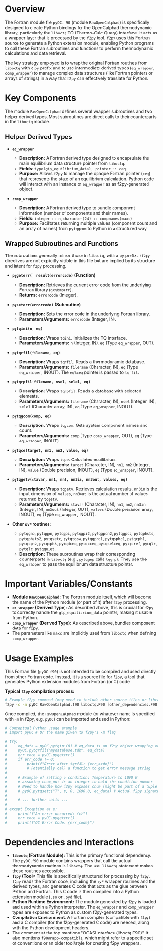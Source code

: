 # Overview

The Fortran module file `pyOC.f90` (module `RawOpenCalphad`) is specifically designed to create Python bindings for the OpenCalphad thermodynamic library, particularly the `liboctq` TQ (Thermo-Calc Query) interface. It acts as a wrapper layer that is processed by the `f2py` tool. `f2py` uses this Fortran source to generate a Python extension module, enabling Python programs to call these Fortran subroutines and functions to perform thermodynamic calculations and data retrieval.

The key strategy employed is to wrap the original Fortran routines from `liboctq` with a `py` prefix and to use intermediate derived types (`eq_wrapper`, `comp_wrapper`) to manage complex data structures (like Fortran pointers or arrays of strings) in a way that `f2py` can effectively translate for Python.

# Key Components

The module `RawOpenCalphad` defines several wrapper subroutines and two helper derived types. Most subroutines are direct calls to their counterparts in the `liboctq` module.

## Helper Derived Types

*   **`eq_wrapper`**
    *   **Description:** A Fortran derived type designed to encapsulate the main equilibrium data structure pointer from `liboctq`.
    *   **Fields:** `type(gtp_equilibrium_data), pointer :: ceq`
    *   **Purpose:** Allows `f2py` to manage the opaque Fortran pointer (`ceq`) that represents the state of an equilibrium calculation. Python code will interact with an instance of `eq_wrapper` as an f2py-generated object.

*   **`comp_wrapper`**
    *   **Description:** A Fortran derived type to bundle component information (number of components and their names).
    *   **Fields:** `integer :: n`, `character(24) :: compnames(maxc)`
    *   **Purpose:** Facilitates returning multiple values (component count and an array of names) from `pytqgcom` to Python in a structured way.

## Wrapped Subroutines and Functions

The subroutines generally mirror those in `liboctq`, with a `py` prefix. `!f2py` directives are not explicitly visible in this file but are implied by its structure and intent for `f2py` processing.

*   **`pygeterr() result(errorcode)` (Function)**
    *   **Description:** Retrieves the current error code from the underlying Fortran library (`gx%bmperr`).
    *   **Returns:** `errorcode` (Integer).

*   **`pyseterr(errorcode)` (Subroutine)**
    *   **Description:** Sets the error code in the underlying Fortran library.
    *   **Parameters/Arguments:** `errorcode` (Integer, IN).

*   **`pytqini(n, eq)`**
    *   **Description:** Wraps `tqini`. Initializes the TQ interface.
    *   **Parameters/Arguments:** `n` (Integer, IN), `eq` (Type `eq_wrapper`, OUT).

*   **`pytqrfil(filename, eq)`**
    *   **Description:** Wraps `tqrfil`. Reads a thermodynamic database.
    *   **Parameters/Arguments:** `filename` (Character, IN), `eq` (Type `eq_wrapper`, INOUT). The `eq%ceq` pointer is passed to `tqrfil`.

*   **`pytqrpfil(filename, nsel, selel, eq)`**
    *   **Description:** Wraps `tqrpfil`. Reads a database with selected elements.
    *   **Parameters/Arguments:** `filename` (Character, IN), `nsel` (Integer, IN), `selel` (Character array, IN), `eq` (Type `eq_wrapper`, INOUT).

*   **`pytqgcom(comp, eq)`**
    *   **Description:** Wraps `tqgcom`. Gets system component names and count.
    *   **Parameters/Arguments:** `comp` (Type `comp_wrapper`, OUT), `eq` (Type `eq_wrapper`, INOUT).

*   **`pytqce(target, nn1, nn2, value, eq)`**
    *   **Description:** Wraps `tqce`. Calculates equilibrium.
    *   **Parameters/Arguments:** `target` (Character, IN), `nn1`, `nn2` (Integer, IN), `value` (Double precision, INOUT), `eq` (Type `eq_wrapper`, INOUT).

*   **`pytqgetv(stavar, nn1, nn2, nn3in, nn3out, values, eq)`**
    *   **Description:** Wraps `tqgetv`. Retrieves calculation results. `nn3in` is the input dimension of `values`, `nn3out` is the actual number of values returned by `tqgetv`.
    *   **Parameters/Arguments:** `stavar` (Character, IN), `nn1`, `nn2`, `nn3in` (Integer, IN), `nn3out` (Integer, OUT), `values` (Double precision array, INOUT), `eq` (Type `eq_wrapper`, INOUT).

*   **Other `py*` routines:**
    *   `pytqgnp`, `pytqgpn`, `pytqgpi`, `pytqgpi2`, `pytqgpcn2`, `pytqgpcs`, `pytqphsts`, `pytqphsts2`, `pytqsetc`, `pytqtgsw`, `pytqgphc1`, `pytqsphc1`, `pytqcph1`, `pytqcph2`, `pytqcph3`, `pytqdceq`, `pytqcceq`, `pytqselceq`, `pytqcref`, `pytqlr`, `pytqlc`, `pytqquiet`.
    *   **Description:** These subroutines wrap their corresponding counterparts in `liboctq` (e.g., `pytqgnp` calls `tqgnp`). They use the `eq_wrapper` to pass the equilibrium data structure pointer.

# Important Variables/Constants

*   **Module `RawOpenCalphad`:** The Fortran module itself, which will become the name of the Python module (or part of it) after `f2py` processing.
*   **`eq_wrapper` (Derived Type):** As described above, this is crucial for `f2py` to correctly handle the `gtp_equilibrium_data` pointer, making it usable from Python.
*   **`comp_wrapper` (Derived Type):** As described above, bundles component data for f2py.
*   The parameters like `maxc` are implicitly used from `liboctq` when defining `comp_wrapper`.

# Usage Examples

This Fortran file (`pyOC.f90`) is not intended to be compiled and used directly from other Fortran code. Instead, it is a source file for `f2py`, a tool that generates Python extension modules from Fortran (or C) code.

**Typical `f2py` compilation process:**

```bash
# Example f2py command (may need to include other source files or libraries from OpenCalphad)
f2py -c -m pyOC RawOpenCalphad.f90 liboctq.F90 [other_dependencies.F90 ...] -L/path/to/libs -lsomelib
```

Once compiled, the `RawOpenCalphad` module (or whatever name is specified with `-m` in f2py, e.g. `pyOC`) can be imported and used in Python:

```python
# Conceptual Python usage example
# import pyOC # Or the name given to f2py's -m flag

# try:
#     eq_data = pyOC.pytqini(0) # eq_data is an f2py object wrapping eq_wrapper
#     pyOC.pytqrfil("mydatabase.tdb", eq_data)
#     err_code = pyOC.pygeterr()
#     if err_code != 0:
#         print(f"Error after tqrfil: {err_code}")
#         # Potentially call a function to get error message string
#
#     # Example of setting a condition: Temperature to 1000 K
#     # Assuming cnum_out is an integer to hold the condition number
#     # Need to handle how f2py exposes cnum (might be part of a tuple return)
#     # pyOC.pytqsetc("T", 0, 0, 1000.0, eq_data) # Actual f2py signature might vary for cnum
#
#     # ... further calls ...
#
# except Exception as e:
#     print(f"An error occurred: {e}")
#     err_code = pyOC.pygeterr()
#     print(f"OC Error Code: {err_code}")

```

# Dependencies and Interactions

*   **`liboctq` (Fortran Module):** This is the primary functional dependency. The `pyOC.f90` module contains wrappers that call the actual thermodynamic routines in `liboctq`. The `use liboctq` statement makes these routines accessible.
*   **`f2py` (Tool):** This file is specifically structured for processing by `f2py`. `f2py` reads the Fortran code, including the `py*` wrapper routines and the derived types, and generates C code that acts as the glue between Python and Fortran. This C code is then compiled into a Python extension module (`.so` or `.pyd` file).
*   **Python Runtime Environment:** The module generated by `f2py` is loaded and used within a Python interpreter. The `eq_wrapper` and `comp_wrapper` types are exposed to Python as custom f2py-generated types.
*   **Compilation Environment:** A Fortran compiler (compatible with `f2py`) and a C compiler (for the f2py-generated C code) are needed, along with the Python development headers.
*   The comment at the top mentions "OCASI interface (liboctq.F90)". It also mentions `f90wrapp-compatible`, which might refer to a specific set of conventions or an older tool/style for creating f2py wrappers.

